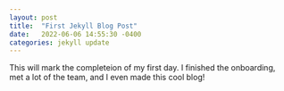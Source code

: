 ```yaml
---
layout: post
title:  "First Jekyll Blog Post"
date:   2022-06-06 14:55:30 -0400
categories: jekyll update
---
```


This will mark the completeion of my first day. I finished the onboarding, met a lot of the team, and I even made this cool blog!